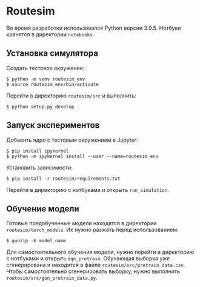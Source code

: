 # Routesim

Во время разработки использовался Python версии 3.9.5. Нотбуки хранятся в
директории `notebooks`.

## Установка симулятора

Создать тестовое окружение:

```
$ python -m venv routesim_env
$ source routesim_env/bin/activate
```

Перейти в директорию `routesim/src` и выполнить:

```
$ python setup.py develop
```

## Запуск экспериментов

Добавить ядро с тестовым окружением в Jupyter:

```
$ pip install ipykernel
$ python -m ipykernel install --user --name=routesim_env
```

Установить зависимости:

```
$ pip install -r routesim/requirements.txt
```

Перейти в директорию с нотбуками и открыть `run_simulation`.

## Обучение модели

Готовые предобученные модели находятся в директории `routesim/torch_models`.
Их нужно разжать перед использованием:

```
$ gunzip -k model_name
```

Для самостоятельного обучения модели, нужно перейти в директорию с нотбуками и
открыть `dqn_pretrain`. Обучающая выборка уже сгенерирована и находится в файле
`routesim/src/pretrain_data.csv`. Чтобы самостоятельно сгенерировать выборку,
нужно выполнить `routesim/src/gen_pretrain_data.py`.
